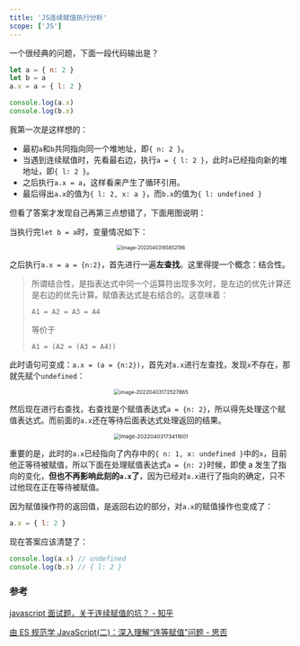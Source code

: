 ```yaml
---
title: 'JS连续赋值执行分析'
scope: ['JS']
---
```


一个很经典的问题，下面一段代码输出是？

```javascript
let a = { n: 2 }
let b = a
a.x = a = { l: 2 }

console.log(a.x)
console.log(b.x)
```

我第一次是这样想的：

- 最初`a`和`b`共同指向同一个堆地址，即`{ n: 2 }`。
- 当遇到连续赋值时，先看最右边，执行`a = { l: 2 }`，此时`a`已经指向新的堆地址，即`{ l: 2 }`。
- 之后执行`a.x = a`，这样看来产生了循环引用。
- 最后得出`a.x`的值为`{ l: 2, x: a }`，而`b.x`的值为`{ l: undefined }`

但看了答案才发现自己再第三点想错了，下面用图说明：

当执行完`let b = a`时，变量情况如下：

<p align="center">
<img  src="https://res.zrain.fun/images/2022/04/image-20220403165852196-3491d2ad5094c3dbced4af1bb535ede3.png" alt="image-20220403165852196" style="zoom:60%;" />
</p>

之后执行`a.x = a = {n:2}`，首先进行一遍**左查找**。这里得提一个概念：结合性。

> 所谓结合性，是指表达式中同一个运算符出现多次时，是左边的优先计算还是右边的优先计算。赋值表达式是右结合的。这意味着：
>
> ```text
> A1 = A2 = A3 = A4
> ```
>
> 等价于
>
> ```text
> A1 = (A2 = (A3 = A4))
> ```

此时语句可变成：`a.x = (a = {n:2})`，首先对`a.x`进行左查找，发现`x`不存在，那就先赋个`undefined`：

<p align="center">
<img src="https://res.zrain.fun/images/2022/04/image-20220403172527865-342f8ceffb552264c458972f6964be4a.png" alt="image-20220403172527865" style="zoom:65%;" />
</p>

然后现在进行右查找，右查找是个赋值表达式`a = {n: 2}`，所以得先处理这个赋值表达式。而前面的`a.x`还在等待后面表达式处理返回的结果。

<p align="center">
<img src="https://res.zrain.fun/images/2022/04/image-20220403173411601-1058ecfd3e62754c10510f9abf9e5bac.png" alt="image-20220403173411601" style="zoom:67%;" />
</p>

重要的是，此时的`a.x`已经指向了内存中的`{ n: 1, x: undefined }`中的`x`，目前他正等待被赋值，所以下面在处理赋值表达式`a = {n: 2}`时候，即使 a 发生了指向的变化，**但也不再影响此刻的`a.x`了**，因为已经对`a.x`进行了指向的确定，只不过他现在正在等待被赋值。

因为赋值操作符的返回值，是返回右边的部分，对`a.x`的赋值操作也变成了：

```javascript
a.x = { l: 2 }
```

现在答案应该清楚了：

```javascript
console.log(a.x) // undefined
console.log(b.x) // { l: 2 }
```

### 参考

[javascript 面试题，关于连续赋值的坑？ - 知乎](https://www.zhihu.com/question/41220520)

[由 ES 规范学 JavaScript(二)：深入理解“连等赋值”问题 - 思否](https://segmentfault.com/a/1190000004224719)
